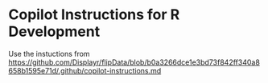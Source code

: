 # Copilot Instructions for R Development

Use the instuctions from https://github.com/Displayr/flipData/blob/b0a3266dce1e3bd73f842ff340a8658b1595e71d/.github/copilot-instructions.md
